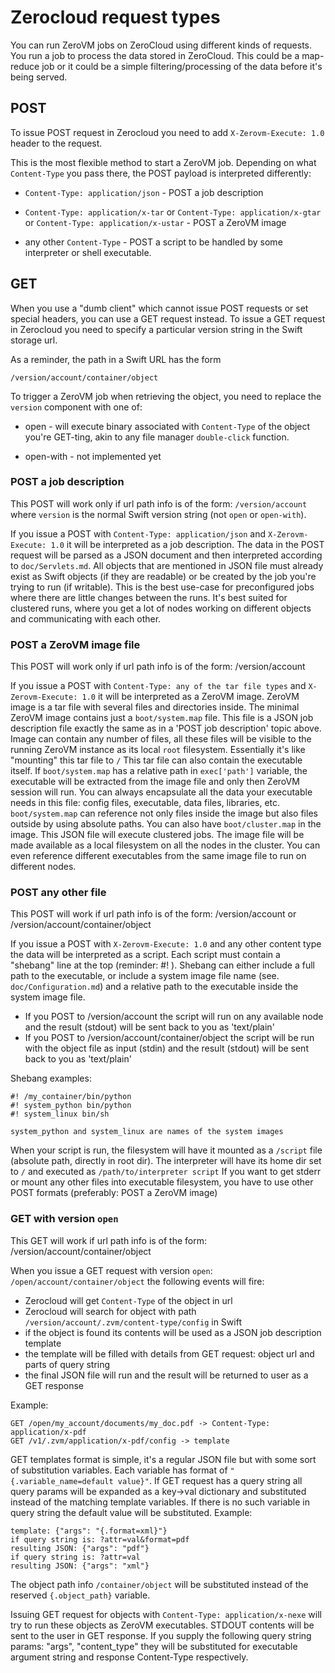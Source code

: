 # Zerocloud request types

You can run ZeroVM jobs on ZeroCloud using different kinds of
requests. You run a job to process the data stored in ZeroCloud. This
could be a map-reduce job or it could be a simple filtering/processing
of the data before it's being served.

## POST

To issue POST request in Zerocloud you need to add `X-Zerovm-Execute: 1.0` header to the request.

This is the most flexible method to start a ZeroVM job. Depending on
what `Content-Type` you pass there, the POST payload is interpreted
differently:

- `Content-Type: application/json` - POST a job description

- `Content-Type: application/x-tar` or `Content-Type: application/x-gtar` or `Content-Type: application/x-ustar` - POST a ZeroVM image

- any other `Content-Type` - POST a script to be handled by some interpreter or shell executable.

## GET

When you use a "dumb client" which cannot issue POST requests or set
special headers, you can use a GET request instead. To issue a GET
request in Zerocloud you need to specify a particular version string
in the Swift storage url.

As a reminder, the path in a Swift URL has the form

    /version/account/container/object

To trigger a ZeroVM job when retrieving the object, you need to
replace the `version` component with one of:

- open - will execute binary associated with `Content-Type` of the object you're GET-ting, akin to any file manager `double-click` function.

- open-with - not implemented yet


### POST a job description

This POST will work only if url path info is of the form:
`/version/account` where `version` is the normal Swift version string
(not `open` or `open-with`).

If you issue a POST with `Content-Type: application/json` and `X-Zerovm-Execute: 1.0` it will be interpreted as a job description.
The data in the POST request will be parsed as a JSON document and then interpreted according to `doc/Servlets.md`.
All objects that are mentioned in JSON file must already exist as Swift objects (if they are readable)
or be created by the job you're trying to run (if writable).
This is the best use-case for preconfigured jobs where there are little changes between the runs.
It's best suited for clustered runs, where you get a lot of nodes working on different objects and communicating with each other.


### POST a ZeroVM image file

This POST will work only if url path info is of the form: /version/account

If you issue a POST with `Content-Type: any of the tar file types` and `X-Zerovm-Execute: 1.0` it will be interpreted as a ZeroVM image.
ZeroVM image is a tar file with several files and directories inside.
The minimal ZeroVM image contains just a `boot/system.map` file.
This file is a JSON job description file exactly the same as in a 'POST job description' topic above.
Image can contain any number of files, all these files will be visible to the running ZeroVM instance as its local `root` filesystem.
Essentially it's like "mounting" this tar file to `/`
This tar file can also contain the executable itself. If `boot/system.map` has a relative path in `exec['path']` variable,
the executable will be extracted from the image file and only then ZeroVM session will run.
You can always encapsulate all the data your executable needs in this file: config files, executable, data files, libraries, etc.
`boot/system.map` can reference not only files inside the image but also files outside by using absolute paths.
You can also have `boot/cluster.map` in the image. This JSON file will execute clustered jobs.
The image file will be made available as a local filesystem on all the nodes in the cluster.
You can even reference different executables from the same image file to run on different nodes.

### POST any other file

This POST will work if url path info is of the form: /version/account or /version/account/container/object

If you issue a POST with `X-Zerovm-Execute: 1.0` and any other content type the data will be interpreted as a script.
Each script must contain a "shebang" line at the top (reminder: #! ).
Shebang can either include a full path to the executable, or include a system image file name (see. `doc/Configuration.md`)
and a relative path to the executable inside the system image file.

- If you POST to /version/account the script will run on any available node and the result (stdout) will be sent back to you as 'text/plain'
- If you POST to /version/account/container/object the script will be run with the object file as input (stdin) and the result (stdout) will be sent back to you as 'text/plain'

Shebang examples:

    #! /my_container/bin/python
    #! system_python bin/python
    #! system_linux bin/sh

    system_python and system_linux are names of the system images

When your script is run, the filesystem will have it mounted as a `/script` file (absolute path, directly in root dir).
The interpreter will have its home dir set to `/` and executed as `/path/to/interpreter script`
If you want to get stderr or mount any other files into executable filesystem, you have to use other POST formats (preferably: POST a ZeroVM image)

### GET with version `open`

This GET will work if url path info is of the form: /version/account/container/object

When you issue a GET request with version `open`: `/open/account/container/object` the following events will fire:

- Zerocloud will get `Content-Type` of the object in url
- Zerocloud will search for object with path `/version/account/.zvm/content-type/config` in Swift
- if the object is found its contents will be used as a JSON job description template
- the template will be filled with details from GET request: object url and parts of query string
- the final JSON file will run and the result will be returned to user as a GET response

Example:

    GET /open/my_account/documents/my_doc.pdf -> Content-Type: application/x-pdf
    GET /v1/.zvm/application/x-pdf/config -> template


GET templates format is simple, it's a regular JSON file but with some sort of substitution variables.
Each variable has format of `"{.variable_name=default value}"`.
If GET request has a query string all query params will be expanded as a key->val dictionary and substituted instead of the matching template variables.
If there is no such variable in query string the default value will be substituted.
Example:

    template: {"args": "{.format=xml}"}
    if query string is: ?attr=val&format=pdf
    resulting JSON: {"args": "pdf"}
    if query string is: ?attr=val
    resulting JSON: {"args": "xml"}

The object path info `/container/object` will be substituted instead of the reserved `{.object_path}` variable.

Issuing GET request for objects with `Content-Type: application/x-nexe` will try to run these objects as ZeroVM executables.
STDOUT contents will be sent to the user in GET response. If you supply the following query string params: "args", "content_type"
they will be substituted for executable argument string and response Content-Type respectively.
